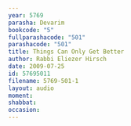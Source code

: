 ```yaml
---
year: 5769
parasha: Devarim
bookcode: "5"
fullparashacode: "501"
parashacode: "501"
title: Things Can Only Get Better
author: Rabbi Eliezer Hirsch
date: 2009-07-25
id: 57695011
filename: 5769-501-1
layout: audio
moment: 
shabbat: 
occasion: 
---
```

